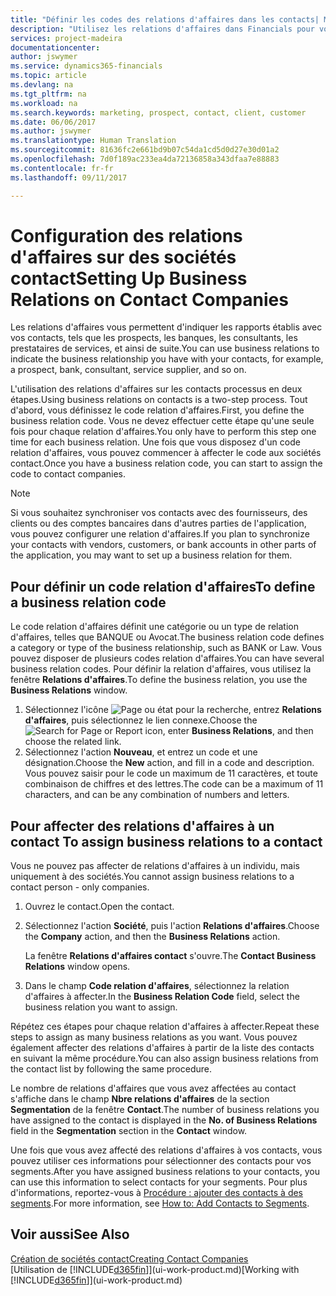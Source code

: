 ```yaml
---
title: "Définir les codes des relations d'affaires dans les contacts| Microsoft Docs"
description: "Utilisez les relations d'affaires dans Financials pour vous aider avec le marketing et désigner les rapports établis avec vos prospects, clients, notamment les banques ou les prestataires de services."
services: project-madeira
documentationcenter: 
author: jswymer
ms.service: dynamics365-financials
ms.topic: article
ms.devlang: na
ms.tgt_pltfrm: na
ms.workload: na
ms.search.keywords: marketing, prospect, contact, client, customer
ms.date: 06/06/2017
ms.author: jswymer
ms.translationtype: Human Translation
ms.sourcegitcommit: 81636fc2e661bd9b07c54da1cd5d0d27e30d01a2
ms.openlocfilehash: 7d0f189ac233ea4da72136858a343dfaa7e88883
ms.contentlocale: fr-fr
ms.lasthandoff: 09/11/2017

---
```

# <a name="setting-up-business-relations-on-contact-companies"></a><span data-ttu-id="1f4ce-103">Configuration des relations d'affaires sur des sociétés contact</span><span class="sxs-lookup"><span data-stu-id="1f4ce-103">Setting Up Business Relations on Contact Companies</span></span>
<span data-ttu-id="1f4ce-104">Les relations d'affaires vous permettent d'indiquer les rapports établis avec vos contacts, tels que les prospects, les banques, les consultants, les prestataires de services, et ainsi de suite.</span><span class="sxs-lookup"><span data-stu-id="1f4ce-104">You can use business relations to indicate the business relationship you have with your contacts, for example, a prospect, bank, consultant, service supplier, and so on.</span></span>

<span data-ttu-id="1f4ce-105">L'utilisation des relations d'affaires sur les contacts processus en deux étapes.</span><span class="sxs-lookup"><span data-stu-id="1f4ce-105">Using business relations on contacts is a two-step process.</span></span> <span data-ttu-id="1f4ce-106">Tout d'abord, vous définissez le code relation d'affaires.</span><span class="sxs-lookup"><span data-stu-id="1f4ce-106">First, you define the business relation code.</span></span> <span data-ttu-id="1f4ce-107">Vous ne devez effectuer cette étape qu'une seule fois pour chaque relation d'affaires.</span><span class="sxs-lookup"><span data-stu-id="1f4ce-107">You only have to perform this step one time for each business relation.</span></span> <span data-ttu-id="1f4ce-108">Une fois que vous disposez d'un code relation d'affaires, vous pouvez commencer à affecter le code aux sociétés contact.</span><span class="sxs-lookup"><span data-stu-id="1f4ce-108">Once you have a business relation code, you can start to assign the code to contact companies.</span></span>

> [!NOTE]  
>   <span data-ttu-id="1f4ce-109">Si vous souhaitez synchroniser vos contacts avec des fournisseurs, des clients ou des comptes bancaires dans d'autres parties de l'application, vous pouvez configurer une relation d'affaires.</span><span class="sxs-lookup"><span data-stu-id="1f4ce-109">If you plan to synchronize your contacts with vendors, customers, or bank accounts in other parts of the application, you may want to set up a business relation for them.</span></span>

## <a name="to-define-a-business-relation-code"></a><span data-ttu-id="1f4ce-110">Pour définir un code relation d'affaires</span><span class="sxs-lookup"><span data-stu-id="1f4ce-110">To define a business relation code</span></span>
<span data-ttu-id="1f4ce-111">Le code relation d'affaires définit une catégorie ou un type de relation d'affaires, telles que BANQUE ou Avocat.</span><span class="sxs-lookup"><span data-stu-id="1f4ce-111">The business relation code defines a category or type of the business relationship, such as BANK or Law.</span></span> <span data-ttu-id="1f4ce-112">Vous pouvez disposer de plusieurs codes relation d'affaires.</span><span class="sxs-lookup"><span data-stu-id="1f4ce-112">You can have several business relation codes.</span></span> <span data-ttu-id="1f4ce-113">Pour définir la relation d'affaires, vous utilisez la fenêtre **Relations d'affaires**.</span><span class="sxs-lookup"><span data-stu-id="1f4ce-113">To define the business relation, you use the **Business Relations** window.</span></span>

1. <span data-ttu-id="1f4ce-114">Sélectionnez l'icône ![Page ou état pour la recherche](media/ui-search/search_small.png "icône Page ou état pour la recherche"), entrez **Relations d'affaires**, puis sélectionnez le lien connexe.</span><span class="sxs-lookup"><span data-stu-id="1f4ce-114">Choose the ![Search for Page or Report](media/ui-search/search_small.png "Search for Page or Report icon") icon, enter **Business Relations**, and then choose the related link.</span></span>
2. <span data-ttu-id="1f4ce-115">Sélectionnez l'action **Nouveau**, et entrez un code et une désignation.</span><span class="sxs-lookup"><span data-stu-id="1f4ce-115">Choose the **New** action, and fill in a code and description.</span></span> <span data-ttu-id="1f4ce-116">Vous pouvez saisir pour le code un maximum de 11 caractères, et toute combinaison de chiffres et des lettres.</span><span class="sxs-lookup"><span data-stu-id="1f4ce-116">The code can be a maximum of 11 characters, and can be any combination of numbers and letters.</span></span>

## <span data-ttu-id="1f4ce-117"><a name="AssignBusRelContact"></a> Pour affecter des relations d'affaires à un contact</span><span class="sxs-lookup"><span data-stu-id="1f4ce-117"><a name="AssignBusRelContact"></a> To assign business relations to a contact</span></span>
<span data-ttu-id="1f4ce-118">Vous ne pouvez pas affecter de relations d'affaires à un individu, mais uniquement à des sociétés.</span><span class="sxs-lookup"><span data-stu-id="1f4ce-118">You cannot assign business relations to a contact person - only companies.</span></span>

1. <span data-ttu-id="1f4ce-119">Ouvrez le contact.</span><span class="sxs-lookup"><span data-stu-id="1f4ce-119">Open the contact.</span></span>
2. <span data-ttu-id="1f4ce-120">Sélectionnez l'action **Société**, puis l'action **Relations d'affaires**.</span><span class="sxs-lookup"><span data-stu-id="1f4ce-120">Choose the **Company** action, and then the **Business Relations** action.</span></span>

    <span data-ttu-id="1f4ce-121">La fenêtre **Relations d'affaires contact** s'ouvre.</span><span class="sxs-lookup"><span data-stu-id="1f4ce-121">The **Contact Business Relations** window opens.</span></span>
3. <span data-ttu-id="1f4ce-122">Dans le champ **Code relation d'affaires**, sélectionnez la relation d'affaires à affecter.</span><span class="sxs-lookup"><span data-stu-id="1f4ce-122">In the **Business Relation Code** field, select the business relation you want to assign.</span></span>

<span data-ttu-id="1f4ce-123">Répétez ces étapes pour chaque relation d'affaires à affecter.</span><span class="sxs-lookup"><span data-stu-id="1f4ce-123">Repeat these steps to assign as many business relations as you want.</span></span> <span data-ttu-id="1f4ce-124">Vous pouvez également affecter des relations d'affaires à partir de la liste des contacts en suivant la même procédure.</span><span class="sxs-lookup"><span data-stu-id="1f4ce-124">You can also assign business relations from the contact list by following the same procedure.</span></span>

<span data-ttu-id="1f4ce-125">Le nombre de relations d'affaires que vous avez affectées au contact s'affiche dans le champ **Nbre relations d'affaires** de la section **Segmentation** de la fenêtre **Contact**.</span><span class="sxs-lookup"><span data-stu-id="1f4ce-125">The number of business relations you have assigned to the contact is displayed in the **No. of Business Relations** field in the **Segmentation** section in the **Contact** window.</span></span>

<span data-ttu-id="1f4ce-126">Une fois que vous avez affecté des relations d'affaires à vos contacts, vous pouvez utiliser ces informations pour sélectionner des contacts pour vos segments.</span><span class="sxs-lookup"><span data-stu-id="1f4ce-126">After you have assigned business relations to your contacts, you can use this information to select contacts for your segments.</span></span> <span data-ttu-id="1f4ce-127">Pour plus d'informations, reportez-vous à [Procédure : ajouter des contacts à des segments](marketing-add-contact-segment.md).</span><span class="sxs-lookup"><span data-stu-id="1f4ce-127">For more information, see [How to: Add Contacts to Segments](marketing-add-contact-segment.md).</span></span>

## <a name="see-also"></a><span data-ttu-id="1f4ce-128">Voir aussi</span><span class="sxs-lookup"><span data-stu-id="1f4ce-128">See Also</span></span>
[<span data-ttu-id="1f4ce-129">Création de sociétés contact</span><span class="sxs-lookup"><span data-stu-id="1f4ce-129">Creating Contact Companies</span></span>](marketing-create-contact-companies.md)  
<span data-ttu-id="1f4ce-130">[Utilisation de [!INCLUDE[d365fin](includes/d365fin_md.md)]](ui-work-product.md)</span><span class="sxs-lookup"><span data-stu-id="1f4ce-130">[Working with [!INCLUDE[d365fin](includes/d365fin_md.md)]](ui-work-product.md)</span></span>

